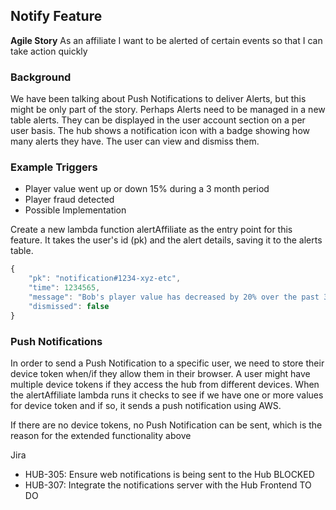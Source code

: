 ## Notify Feature

**Agile Story** As an affiliate I want to be alerted of certain events so that I can take action quickly

### Background

We have been talking about Push Notifications to deliver Alerts, but this might be only part of the story. Perhaps Alerts need to be managed in a new table alerts. They can be displayed in the user account section on a per user basis. The hub shows a notification icon with a badge showing how many alerts they have. The user can view and dismiss them.

### Example Triggers

- Player value went up or down 15% during a 3 month period
- Player fraud detected
- Possible Implementation

Create a new lambda function alertAffiliate as the entry point for this feature. It takes the user's id (pk) and the alert details, saving it to the alerts table.

```javascript
{
    "pk": "notification#1234-xyz-etc",
    "time": 1234565,
    "message": "Bob's player value has decreased by 20% over the past 3 months",
    "dismissed": false
}
```
### Push Notifications

In order to send a Push Notification to a specific user, we need to store their device token when/if they allow them in their browser. A user  might have multiple device tokens if they access the hub from different devices. When the alertAffiliate lambda runs it checks to see if we have one or more values for device token and if so, it sends a push notification using AWS.

If there are no device tokens, no Push Notification can be sent, which is the reason for the extended functionality above

Jira

- HUB-305: Ensure web notifications is being sent to the Hub BLOCKED
- HUB-307: Integrate the notifications server with the Hub Frontend TO DO 


